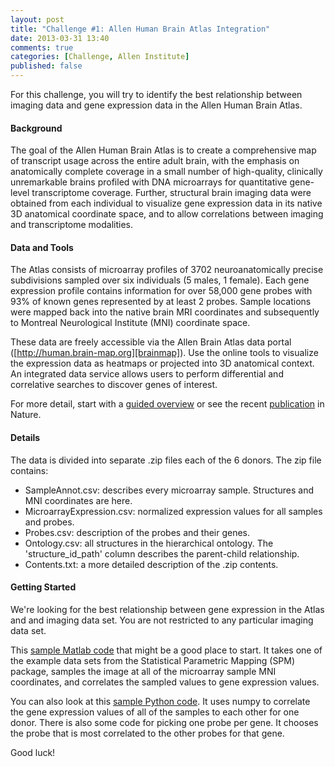 ```yaml
---
layout: post
title: "Challenge #1: Allen Human Brain Atlas Integration"
date: 2013-03-31 13:40
comments: true
categories: [Challenge, Allen Institute]
published: false
---
```


For this challenge, you will try to identify the best relationship between 
imaging data and gene expression data in the Allen Human Brain Atlas.

<!-- more -->

#### Background

The goal of the Allen Human Brain Atlas is to create a comprehensive map of 
transcript usage across the entire adult brain, with the emphasis on 
anatomically complete coverage in a small number of high-quality, clinically 
unremarkable brains profiled with DNA microarrays for quantitative gene-level 
transcriptome coverage. Further, structural brain imaging data were obtained 
from each individual to visualize gene expression data in its native 3D 
anatomical coordinate space, and to allow correlations between imaging and 
transcriptome modalities.

#### Data and Tools

The Atlas consists of microarray profiles of 3702 neuroanatomically precise 
subdivisions sampled over six individuals (5 males, 1 female). Each gene 
expression profile contains information for over 58,000 gene probes with 
93% of known genes represented by at least 2 probes. Sample locations were 
mapped back into the native brain MRI coordinates and subsequently to Montreal
Neurological Institute (MNI) coordinate space.

These data are freely accessible via the Allen Brain Atlas data portal 
([http://human.brain-map.org][brainmap]). Use the online tools to visualize the expression
data as heatmaps or projected into 3D anatomical context. An integrated data
service allows users to perform differential and correlative searches to
discover genes of interest.

For more detail, start with a [guided overview][overview] or see the recent [publication][pub] in Nature.   

[brainmap]: http://human.brain-map.org
[overview]: http://www.brain-map.org/tutorials/index
[pub]: http://www.nature.com/nature/journal/v489/n7416/full/nature11405.html

#### Details

The data is divided into separate .zip files each of the 6 donors.  The zip file contains:

* SampleAnnot.csv: describes every microarray sample.  Structures and MNI coordinates are here.
* MicroarrayExpression.csv: normalized expression values for all samples and probes.
* Probes.csv: description of the probes and their genes.
* Ontology.csv: all structures in the hierarchical ontology.  The 'structure\_id\_path' column describes the parent-child relationship.
* Contents.txt: a more detailed description of the .zip contents.

#### Getting Started

We're looking for the best relationship between gene expression in the Atlas and
and imaging data set.  You are not restricted to any particular imaging data set.  

This [sample Matlab code][matex] that might be a good place to start.  It takes one 
of the example data sets from the Statistical Parametric Mapping (SPM) package,
samples the image at all of the microarray sample MNI coordinates, and
correlates the sampled values to gene expression values.  

You can also look at this [sample Python code][pyex].  It uses numpy to correlate 
the gene expression values of all of the samples to each other for one donor. 
There is also some code for picking one probe per gene. It chooses the probe
that is most correlated to the other probes for that gene.

Good luck!

[matex]: http://api.brain-map.org/examples/spm/index.html
[pyex]: https://github.com/AllenBrainAtlas/human-analysis-examples